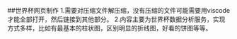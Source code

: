##世界杯网页制作
1.需要对压缩文件解压缩，没有压缩的文件可能需要用viscode才能全部打开，然后链接到其他部分。
2.内容主要为世界杯数据分析服务，实现方式多样，比如有最基本的柱状图，区别明显的折线图，好看的饼图等等。
